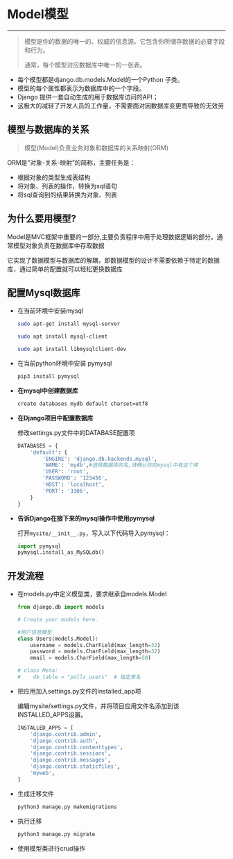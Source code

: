Model模型
===

---

> 模型是你的数据的唯一的、权威的信息源。它包含你所储存数据的必要字段和行为。
> 
> 通常，每个模型对应数据库中唯一的一张表。

* 每个模型都是django.db.models.Model的一个Python 子类。
* 模型的每个属性都表示为数据库中的一个字段。
* Django 提供一套自动生成的用于数据库访问的API；
* 这极大的减轻了开发人员的工作量，不需要面对因数据库变更而导致的无效劳

## 模型与数据库的关系

> 模型(Model)负责业务对象和数据库的关系映射(ORM)

ORM是“对象-关系-映射”的简称，主要任务是：

* 根据对象的类型生成表结构
* 将对象、列表的操作，转换为sql语句
* 将sql查询到的结果转换为对象、列表

## 为什么要用模型?

Model是MVC框架中重要的一部分,主要负责程序中用于处理数据逻辑的部分。通常模型对象负责在数据库中存取数据

它实现了数据模型与数据库的解耦，即数据模型的设计不需要依赖于特定的数据库，通过简单的配置就可以轻松更换数据库

## 配置Mysql数据库

* 在当前环境中安装mysql

    ```bash
    sudo apt-get install mysql-server

    sudo apt install mysql-client

    sudo apt install libmysqlclient-dev
    ```

* 在当前python环境中安装 pymysql

    ```bash
    pip3 install pymysql
    ```

* **在mysql中创建数据库**

    ```bash
    create databases mydb default charset=utf8
    ```

* **在Django项目中配置数据库**

    修改settings.py文件中的DATABASE配置项

    ```python
    DATABASES = {
        'default': {
            'ENGINE': 'django.db.backends.mysql',
            'NAME': 'mydb',#选择数据库的名,请确认你的mysql中有这个库
            'USER': 'root',
            'PASSWORD': '123456',
            'HOST': 'localhost',
            'PORT': '3306',
        }
    }
    ```

* **告诉Django在接下来的mysql操作中使用pymysql**

    打开``mysite/__init__.py``，写入以下代码导入pymysql：

    ```python
    import pymysql
    pymysql.install_as_MySQLdb()
    ```

## 开发流程

* 在models.py中定义模型类，要求继承自models.Model

    ```python
    from django.db import models

    # Create your models here.

    #用户信息模型
    class Users(models.Model):
        username = models.CharField(max_length=32)
        password = models.CharField(max_length=32)
        email = models.CharField(max_length=50)

    # class Meta:
    #    db_table = "polls_users"  # 指定表名
    ```

* 把应用加入settings.py文件的installed_app项

    编辑mysite/settings.py文件，并将项目应用文件名添加到该INSTALLED_APPS设置。

    ```python
    INSTALLED_APPS = [
        'django.contrib.admin',
        'django.contrib.auth',
        'django.contrib.contenttypes',
        'django.contrib.sessions',
        'django.contrib.messages',
        'django.contrib.staticfiles',
        'myweb',
    ]
    ```

* 生成迁移文件

    ```bash
    python3 manage.py makemigrations
    ```

* 执行迁移

    ```bash
    python3 manage.py migrate
    ```

* 使用模型类进行crud操作